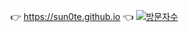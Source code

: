 👉 <https://sun0te.github.io> 👈 
[![방문자수](https://hits.seeyoufarm.com/api/count/incr/badge.svg?url=https%3A%2F%2Fgithub.com%2Fsun0te%2Fsun0te.github.io&count_bg=%2338C6C6&title_bg=%23555555&icon=&icon_color=%23E7E7E7&title=visitors&edge_flat=false)](https://hits.seeyoufarm.com)
